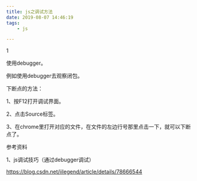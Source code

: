 ```yaml
---
title: js之调试方法
date: 2019-08-07 14:46:19
tags:
	- js

---
```


1

使用debugger。

例如使用debugger去观察闭包。

下断点的方法：

1、按F12打开调试界面。

2、点击Source标签。

3、在chrome里打开对应的文件，在文件的左边行号那里点击一下，就可以下断点了。



参考资料

1、js调试技巧（通过debugger调试）

https://blog.csdn.net/iilegend/article/details/78666544